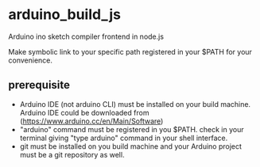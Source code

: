 # arduino_build_js
Arduino ino sketch compiler frontend in node.js

Make symbolic link to your specific path registered in your $PATH for your convenience.

## prerequisite
- Arduino IDE (not arduino CLI) must be installed on your build machine. Arduino IDE could be downloaded from (https://www.arduino.cc/en/Main/Software)
- "arduino" command must be registered in you $PATH. check in your terminal giving "type arduino" command in your shell interface.
- git must be installed on you build machine and your Arduino project must be a git repository as well.
